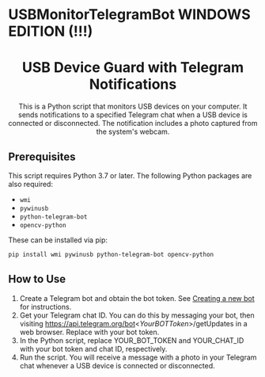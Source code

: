 # USBMonitorTelegramBot WINDOWS EDITION (!!!)

<h1 align="center">USB Device Guard with Telegram Notifications</h1>

<p align="center">
This is a Python script that monitors USB devices on your computer. It sends notifications to a specified Telegram chat when a USB device is connected or disconnected. The notification includes a photo captured from the system's webcam.
</p>

## Prerequisites

This script requires Python 3.7 or later. The following Python packages are also required:

- `wmi`
- `pywinusb`
- `python-telegram-bot`
- `opencv-python`

These can be installed via pip:

```sh
pip install wmi pywinusb python-telegram-bot opencv-python
```

## How to Use

1. Create a Telegram bot and obtain the bot token. See <a href="https://core.telegram.org/bots#creating-a-new-bot">Creating a new bot</a> for instructions.
2. Get your Telegram chat ID. You can do this by messaging your bot, then visiting https://api.telegram.org/bot<_YourBOTToken_>/getUpdates in a web browser. Replace <YourBOTToken> with your bot token.
3. In the Python script, replace YOUR_BOT_TOKEN and YOUR_CHAT_ID with your bot token and chat ID, respectively.
4. Run the script. You will receive a message with a photo in your Telegram chat whenever a USB device is connected or disconnected.
